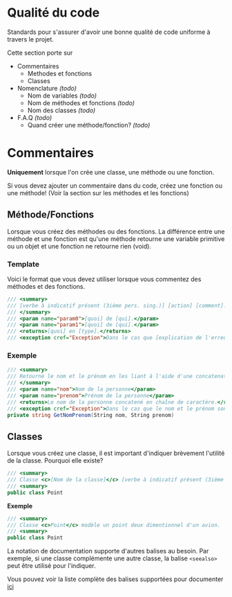 
Qualité du code
===============

Standards pour s'assurer d'avoir une bonne qualité de code uniforme à travers le projet.

Cette section porte sur
- Commentaires
  - Methodes et fonctions
  - Classes
- Nomenclature *(todo)*
  - Nom de variables *(todo)*
  - Nom de méthodes et fonctions *(todo)*
  - Nom des classes *(todo)*
- F.A.Q *(todo)*
  - Quand créer une méthode/fonction? *(todo)*

# Commentaires
**Uniquement** lorsque l'on crée une classe, une méthode ou une fonction.

Si vous devez ajouter un commentaire dans du code, créez une fonction ou une méthode! (Voir la section sur les méthodes et les fonctions)

## Méthode/Fonctions
Lorsque vous créez des méthodes ou des fonctions. La différence entre une méthode et une fonction est qu'une méthode retourne une variable primitive ou un objet et une fonction ne retourne rien (void).

### Template
Voici le format que vous devez utiliser lorsque vous commentez des méthodes et des fonctions.

```cs
/// <summary>
/// [verbe à indicatif présent (3ième pers. sing.)] [action] [comment].
/// </summary>
/// <param name="param0">[quoi] de [qui].</param>
/// <param name="param1">[quoi] de [qui].</param>
/// <returns>[quoi] en [type].</returns>
/// <exception cref="Exception">Dans le cas que [explication de l'erreur].</exception>
```

### Exemple

```cs
/// <summary>
/// Retourne le nom et le prénom en les liant à l'aide d'une concatenation de chaînes de caractère.
/// </summary>
/// <param name="nom">Nom de la personne</param>
/// <param name="prenom">Prénom de la personne</param>
/// <returns>Le nom de la personne concatené en chaîne de caractère.</returns>
/// <exception cref="Exception">Dans le cas que le nom et le prénom sont invalides.</exception>
private string GetNomPrenom(String nom, String prenom)
```

## Classes
Lorsque vous créez une classe, il est important d'indiquer brèvement l'utilité de la classe. Pourquoi elle existe?

```cs
/// <summary>
/// Classe <c>[Nom de la classe]</c> [verbe à indicatif présent (3ième pers. sing.)] [Ce que fait la classe].
/// <summary>
public class Point
```

**Exemple**
```cs
/// <summary>
/// Classe <c>Point</c> modèle un point deux dimentionnel d'un avion.
/// <summary>
public class Point
```

La notation de documentation supporte d'autres balises au besoin. Par exemple, si une classe complémente une autre classe, la balise `<seealso>` peut être utilisé pour l'indiquer. 

Vous pouvez voir la liste complète des balises supportées pour documenter [ici]("https://docs.microsoft.com/en-us/dotnet/csharp/language-reference/language-specification/documentation-comments#d3-recommended-tags")
